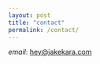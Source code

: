 ```yaml
---
layout: post
title: "contact"
permalink: /contact/
---
```


*email*: [hey@jakekara.com](mailto:hey@jakekara.com)
